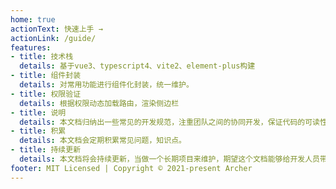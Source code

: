 ```yaml
---
home: true
actionText: 快速上手 →
actionLink: /guide/
features:
- title: 技术栈
  details: 基于vue3、typescript4、vite2、element-plus构建
- title: 组件封装
  details: 对常用功能进行组件化封装，统一维护。
- title: 权限验证
  details: 根据权限动态加载路由，渲染侧边栏
- title: 说明
  details: 本文档归纳出一些常见的开发规范，注重团队之间的协同开发，保证代码的可读性。
- title: 积累
  details: 本文档会定期积累常见问题，知识点。
- title: 持续更新
  details: 本文档将会持续更新，当做一个长期项目来维护，期望这个文档能够给开发人员带来帮助。
footer: MIT Licensed | Copyright © 2021-present Archer
---
```

